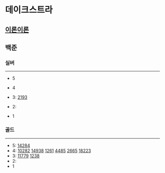 # 데이크스트라
## [이론](..%2F..%2FAlgorithmTheory%2F%EB%8D%B0%EC%9D%B4%ED%81%AC%EC%8A%A4%ED%8A%B8%EB%9D%BC.md)[이론](https://docs.python.org/ko/3/library/heapq.html)
## 백준

### 실버

---

- 5
- 4
- 3:
[2193](..%2FDP%2F2193%2F2193.md)
- 2:

- 1

### 골드

---

- 5:
[14284](14284%2F14284.md)
- 4:
[10282](10282%2F10282.md)
[14938](14938%2F14938.md)
[1261](1261%2F1261.md)
[4485](4485%2F4485.md)
[2665](2665%2F2665.md)
[18223](18223%2F18223.md)
- 3:
[11779](11779%2F11779.md)
[1238](1238%2F1238.md)
- 2:
- 1

